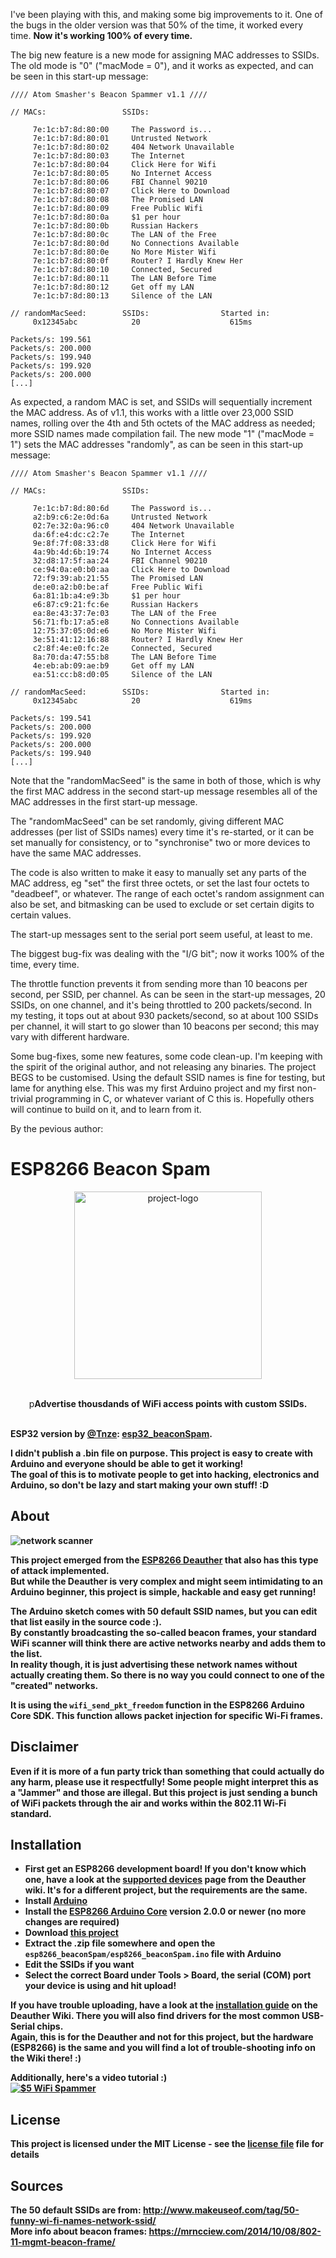 I've been playing with this, and making some big improvements to it. One of the bugs in the older version was that 50% of the time, it worked every time. **Now it's working 100% of every time.**

The big new feature is a new mode for assigning MAC addresses to SSIDs. The old mode is "0" ("macMode = 0"), and it works as expected, and can be seen in this start-up message:
```
//// Atom Smasher's Beacon Spammer v1.1 ////

// MACs:                 SSIDs:

     7e:1c:b7:8d:80:00     The Password is...
     7e:1c:b7:8d:80:01     Untrusted Network
     7e:1c:b7:8d:80:02     404 Network Unavailable
     7e:1c:b7:8d:80:03     The Internet
     7e:1c:b7:8d:80:04     Click Here for Wifi
     7e:1c:b7:8d:80:05     No Internet Access
     7e:1c:b7:8d:80:06     FBI Channel 90210
     7e:1c:b7:8d:80:07     Click Here to Download
     7e:1c:b7:8d:80:08     The Promised LAN
     7e:1c:b7:8d:80:09     Free Public Wifi
     7e:1c:b7:8d:80:0a     $1 per hour
     7e:1c:b7:8d:80:0b     Russian Hackers
     7e:1c:b7:8d:80:0c     The LAN of the Free
     7e:1c:b7:8d:80:0d     No Connections Available
     7e:1c:b7:8d:80:0e     No More Mister Wifi
     7e:1c:b7:8d:80:0f     Router? I Hardly Knew Her
     7e:1c:b7:8d:80:10     Connected, Secured
     7e:1c:b7:8d:80:11     The LAN Before Time
     7e:1c:b7:8d:80:12     Get off my LAN
     7e:1c:b7:8d:80:13     Silence of the LAN

// randomMacSeed:        SSIDs:                Started in:
     0x12345abc            20                    615ms

Packets/s: 199.561
Packets/s: 200.000
Packets/s: 199.940
Packets/s: 199.920
Packets/s: 200.000
[...]
```

As expected, a random MAC is set, and SSIDs will sequentially increment the MAC address. As of v1.1, this works with a little over 23,000 SSID names, rolling over the 4th and 5th octets of the MAC address as needed; more SSID names made compilation fail. The new mode "1" ("macMode = 1") sets the MAC addresses "randomly", as can be seen in this start-up message:
```
//// Atom Smasher's Beacon Spammer v1.1 ////

// MACs:                 SSIDs:

     7e:1c:b7:8d:80:6d     The Password is...
     a2:b9:c6:2e:0d:6a     Untrusted Network
     02:7e:32:0a:96:c0     404 Network Unavailable
     da:6f:e4:dc:c2:7e     The Internet
     9e:8f:7f:08:33:d8     Click Here for Wifi
     4a:9b:4d:6b:19:74     No Internet Access
     32:d8:17:5f:aa:24     FBI Channel 90210
     ce:94:0a:e0:b0:aa     Click Here to Download
     72:f9:39:ab:21:55     The Promised LAN
     de:e0:a2:b0:be:af     Free Public Wifi
     6a:81:1b:a4:e9:3b     $1 per hour
     e6:87:c9:21:fc:6e     Russian Hackers
     ea:8e:43:37:7e:03     The LAN of the Free
     56:71:fb:17:a5:e8     No Connections Available
     12:75:37:05:0d:e6     No More Mister Wifi
     3e:51:41:12:16:88     Router? I Hardly Knew Her
     c2:8f:4e:e0:fc:2e     Connected, Secured
     8a:70:da:47:55:b8     The LAN Before Time
     4e:eb:ab:09:ae:b9     Get off my LAN
     ea:51:cc:b8:d0:05     Silence of the LAN

// randomMacSeed:        SSIDs:                Started in:
     0x12345abc            20                    619ms

Packets/s: 199.541
Packets/s: 200.000
Packets/s: 199.920
Packets/s: 200.000
Packets/s: 199.940
[...]
```

Note that the "randomMacSeed" is the same in both of those, which is why the first MAC address in the second start-up message resembles all of the MAC addresses in the first start-up message.

The "randomMacSeed" can be set randomly, giving different MAC addresses (per list of SSIDs names) every time it's re-started, or it can be set manually for consistency, or to "synchronise" two or more devices to have the same MAC addresses.

The code is also written to make it easy to manually set any parts of the MAC address, eg "set" the first three octets, or set the last four octets to "deadbeef", or whatever. The range of each octet's random assignment can also be set, and bitmasking can be used to exclude or set certain digits to certain values.

The start-up messages sent to the serial port seem useful, at least to me.

The biggest bug-fix was dealing with the "I/G bit"; now it works 100% of the time, every time.

The throttle function prevents it from sending more than 10 beacons per second, per SSID, per channel. As can be seen in the start-up messages, 20 SSIDs, on one channel, and it's being throttled to 200 packets/second. In my testing, it tops out at about 930 packets/second, so at about 100 SSIDs per channel, it will start to go slower than 10 beacons per second; this may vary with different hardware.

Some bug-fixes, some new features, some code clean-up. I'm keeping with the spirit of the original author, and not releasing any binaries. The project BEGS to be customised. Using the default SSID names is fine for testing, but lame for anything else. This was my first Arduino project and my first non-trivial programming in C, or whatever variant of C this is. Hopefully others will continue to build on it, and to learn from it.

By the pevious author:

# ESP8266 Beacon Spam


<p align="center"><img alt="project-logo" width="300" src="https://raw.githubusercontent.com/spacehuhn/esp8266_beaconSpam/master/img/beacon_spam.png"></p>
 
<p align="center">

<br>
p<b>Advertise thousdands of WiFi access points with custom SSIDs.<br>
<br>

ESP32 version by [@Tnze](https://github.com/Tnze): [esp32_beaconSpam](https://github.com/Tnze/esp32_beaconSpam).

I didn't publish a .bin file on purpose. This project is easy to create with Arduino and everyone should be able to get it working!  
The goal of this is to motivate people to get into hacking, electronics and Arduino, so don't be lazy and start making your own stuff! :D

## About

![network scanner](https://raw.githubusercontent.com/spacehuhn/esp8266_beaconSpam/master/img/networkscanner.jpg)

This project emerged from the [ESP8266 Deauther](https://github.com/spacehuhn/esp8266_deauther) that also has this type of attack implemented.  
But while the Deauther is very complex and might seem intimidating to an Arduino beginner, this project is simple, hackable and easy get running!  

The Arduino sketch comes with 50 default SSID names, but you can edit that list easily in the source code :).  
By constantly broadcasting the so-called beacon frames, your standard WiFi scanner will think there are active networks nearby and adds them to the list.  
In reality though, it is just advertising these network names without actually creating them. So there is no way you could connect to one of the "created" networks.  

It is using the `wifi_send_pkt_freedom` function in the ESP8266 Arduino Core SDK. This function allows packet injection for specific Wi-Fi frames.  

## Disclaimer

Even if it is more of a fun party trick than something that could actually do any harm, **please use it respectfully!**
Some people might interpret this as a "Jammer" and those are illegal. But this project is just sending a bunch of WiFi packets through the air and works within the 802.11 Wi-Fi standard.

## Installation

- First get an ESP8266 development board! If you don't know which one, have a look at the [supported devices](https://github.com/spacehuhn/esp8266_deauther/wiki/Supported-Devices) page from the Deauther wiki. It's for a different project, but the requirements are the same.
- Install [Arduino](https://www.arduino.cc/en/Main/software)
- Install the [ESP8266 Arduino Core](https://github.com/esp8266/Arduino#installing-with-boards-manager) version 2.0.0 or newer (no more changes are required)
- Download [this project](https://github.com/spacehuhn/esp8266_beaconSpam/archive/master.zip)
- Extract the .zip file somewhere and open the `esp8266_beaconSpam/esp8266_beaconSpam.ino` file with Arduino
- Edit the SSIDs if you want
- Select the correct Board under Tools > Board, the serial (COM) port your device is using and hit upload!

If you have trouble uploading, have a look at the [installation guide](https://github.com/spacehuhn/esp8266_deauther/wiki/Installation#drivers-and-com-port) on the Deauther Wiki. There you will also find drivers for the most common USB-Serial chips.  
Again, this is for the Deauther and not for this project, but the hardware (ESP8266) is the same and you will find a lot of trouble-shooting info on the Wiki there! :)  

Additionally, here's a video tutorial :)  
[![$5 WiFi Spammer](https://img.youtube.com/vi/Zq7QNpPxCqE/0.jpg)](https://www.youtube.com/watch?v=Zq7QNpPxCqE)

## License

This project is licensed under the MIT License - see the [license file](LICENSE) file for details

## Sources
 
The 50 default SSIDs are from: http://www.makeuseof.com/tag/50-funny-wi-fi-names-network-ssid/  
More info about beacon frames: https://mrncciew.com/2014/10/08/802-11-mgmt-beacon-frame/  
